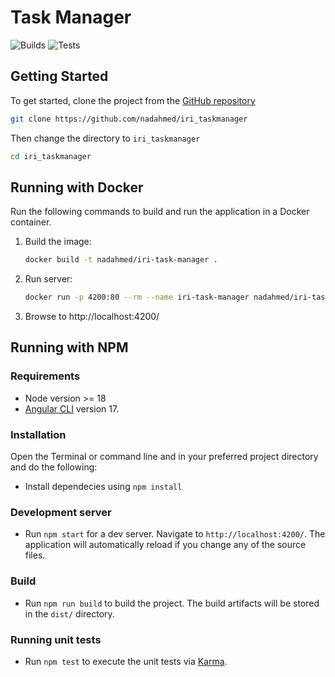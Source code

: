# Task Manager

![Builds](https://github.com/nadahmed/iri_taskmanager/actions/workflows/builds.yml/badge.svg?event=push) ![Tests](https://github.com/nadahmed/iri_taskmanager/actions/workflows/tests.yml/badge.svg)

## Getting Started

To get started, clone the project from the [GitHub repository](https://github.com/nadahmed/iri_taskmanager)

```bash
git clone https://github.com/nadahmed/iri_taskmanager 
```

Then change the directory to `iri_taskmanager`

```bash
cd iri_taskmanager
```

## Running with Docker

Run the following commands to build and run the application in a Docker container.

1. Build the image:

    ```bash
    docker build -t nadahmed/iri-task-manager .    
    ```

2. Run server:

    ```bash
    docker run -p 4200:80 --rm --name iri-task-manager nadahmed/iri-task-manager
    ```

3. Browse to http://localhost:4200/

## Running with NPM

### Requirements

- Node version >= 18
- [Angular CLI](https://github.com/angular/angular-cli) version 17.

### Installation

Open the Terminal or command line and in your preferred project directory and do the following:

- Install dependecies using `npm install`


### Development server

- Run `npm start` for a dev server. Navigate to `http://localhost:4200/`. The application will automatically reload if you change any of the source files.

### Build

- Run `npm run build` to build the project. The build artifacts will be stored in the `dist/` directory.

### Running unit tests

- Run `npm test` to execute the unit tests via [Karma](https://karma-runner.github.io).
